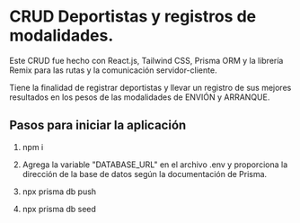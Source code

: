 # CRUD Deportistas y registros de modalidades.

Este CRUD fue hecho con React.js, Tailwind CSS, Prisma ORM y la librería Remix para las rutas y la comunicación servidor-cliente.

Tiene la finalidad de registrar deportistas y llevar un registro de sus mejores resultados en los pesos de las modalidades de ENVIÓN y ARRANQUE.

## Pasos para iniciar la aplicación

1. npm i

2. Agrega la variable "DATABASE_URL" en el archivo .env y proporciona la dirección de la base de datos según la documentación de Prisma. 

3. npx prisma db push

4. npx prisma db seed

